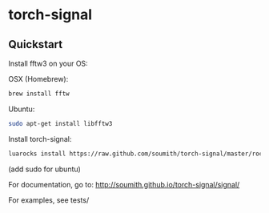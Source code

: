 torch-signal
============
Quickstart
----------
Install fftw3 on your OS:
  
OSX (Homebrew):
```bash
brew install fftw
```
  
Ubuntu:
```bash
sudo apt-get install libfftw3
```
  
Install torch-signal:
```bash
luarocks install https://raw.github.com/soumith/torch-signal/master/rocks/signal-scm-1.rockspec
```

(add sudo for ubuntu)

For documentation, go to:
http://soumith.github.io/torch-signal/signal/

For examples, see tests/
